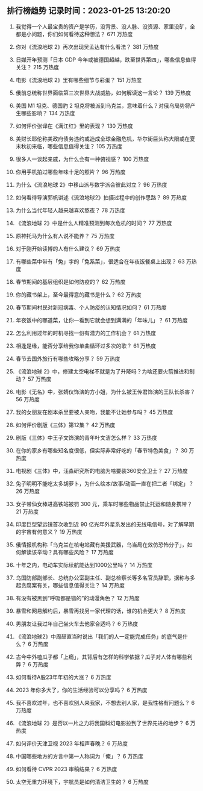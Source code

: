 
## 排行榜趋势 记录时间：2023-01-25 13:20:20
  
  1. 我觉得一个人最宝贵的资产是学历，没背景、没人脉、没资源、家里没矿，全都是小问题，你们如何看待这种想法？ 671 万热度
    
  2. 你对《流浪地球 2》再次出现吴孟达有什么看法？ 381 万热度
    
  3. 日媒开年预测「日本 GDP 今年或被德国超越，跌至世界第四」，哪些信息值得关注？ 215 万热度
    
  4. 电影《流浪地球 2》里有哪些细节与彩蛋？ 151 万热度
    
  5. 俄前总统称世界面临第三次世界大战威胁，如何解读这一言论？ 139 万热度
    
  6. 美国 M1 坦克、德国豹 2 坦克将被派到乌克兰，意味着什么？对俄乌局势将产生哪些影响？ 134 万热度
    
  7. 如何评价张译在《满江红》里的表现？ 130 万热度
    
  8. 美财长耶伦称美政府债务违约或造成全球金融危机，华尔街巨头称大限或在夏末秋初来临，哪些信息值得关注？ 105 万热度
    
  9. 很多人一谈起亲戚，为什么会有一种俯视感？ 100 万热度
    
  10. 你用手机拍过哪些年味十足的照片？ 96 万热度
    
  11. 为什么《流浪地球 2》中移山派与数字派会彼此对立？ 96 万热度
    
  12. 如何看待导演郭帆讲述《流浪地球2》拍摄过程中的创作思路？ 89 万热度
    
  13. 为什么当代年轻人越来越喜欢熬夜？ 78 万热度
    
  14. 《流浪地球 2》中是什么人精准预测到每次危机的时间？ 77 万热度
    
  15. 原神托马为什么有人说不能养？ 75 万热度
    
  16. 对于刚开始读博的人有什么建议？ 69 万热度
    
  17. 有哪些菜中带有「兔」字的「兔系菜」，很适合在年夜饭餐桌上出现？ 63 万热度
    
  18. 春节期间的基层组织是如何防疫的？ 62 万热度
    
  19. 你的藏书架上，至今最得意的藏书是什么？ 62 万热度
    
  20. 春节期间村民对新冠病毒、个人防疫的认知情况如何？ 61 万热度
    
  21. 年夜饭中的哪道菜，让你一看到它就会想到满满的「年味儿」？ 61 万热度
    
  22. 怎么利用过年的时机寻找一份有潜力的工作机会？ 61 万热度
    
  23. 相逢是缘，能否分享给我你单曲循环过多次的歌？ 61 万热度
    
  24. 春节去国外旅行有哪些攻略分享？ 59 万热度
    
  25. 《流浪地球 2》中，修建太空电梯不就是为了升降吗？为啥还要火箭推进和制动？ 57 万热度
    
  26. 电影《无名》中，张婧仪饰演的方小姐，为什么被王传君饰演的王队长杀害？ 56 万热度
    
  27. 我的女朋友在剧本杀里要被人亲吻，我能不让她参与吗？ 45 万热度
    
  28. 如何评价剧版《三体》第12集？ 42 万热度
    
  29. 剧版《三体》中王子文饰演的青年叶文洁怎么样？ 33 万热度
    
  30. 在你的家乡有哪些知名度很低，但实际非常好吃的「春节特色美食」？ 30 万热度
    
  31. 电视剧《三体》中，汪淼研究所的电脑为啥要装360安全卫士？ 27 万热度
    
  32. 兔子明明不能吃太多胡萝卜，为什么绘本/故事/动画一直在把二者「绑定」？ 26 万热度
    
  33. 女子带仙女棒进高铁站被罚 300 元，乘车时哪些物品禁止托运和随身携带？ 21 万热度
    
  34. 印度巨型望远镜首次收到近 90 亿光年外星系发出的无线电信号，对了解早期的宇宙有何意义？ 19 万热度
    
  35. 俄情报机构称「乌克兰在核电站藏有美援武器，乌当局在效仿恐怖分子」，如何解读该举动？具有哪些风险？ 17 万热度
    
  36. 十年之内，电动车实际续航能达到1000公里吗？ 14 万热度
    
  37. 乌国防部副部长、总统办公室副主任、副总检察长等多名官员辞职，据称与多起贪腐案有关，哪些信息值得关注？ 14 万热度
    
  38. 有没有被黑到“呼吸都是错的”的动漫角色？ 12 万热度
    
  39. 暴雪和网易解约后，暴雪再找另一家代理的话，谁的机会更大？ 8 万热度
    
  40. 男朋友让我过年自己坐火车去他家合适吗？ 6 万热度
    
  41. 《流浪地球2》中周喆直当时说出「我们的人一定能完成任务」的底气是什么？ 6 万热度
    
  42. 古今中外嗑瓜子都「上瘾」，其背后有怎样的科学依据？瓜子对人体有哪些利弊？ 6 万热度
    
  43. 如何看待A股23年年初的大涨？ 6 万热度
    
  44. 2023 年你多大了，你的生活经验可以分享吗？ 6 万热度
    
  45. 我不喜欢过年，也不喜欢别人来我家，不想去别人家，是我性格有问题么？ 6 万热度
    
  46. 《流浪地球 2》是否以一片之力将我国科幻电影拉到了世界先进的地步？ 6 万热度
    
  47. 如何评价天津卫视 2023 年相声春晚？ 6 万热度
    
  48. 中国哪些地方的方言中第一人称词为「俺」？ 6 万热度
    
  49. 如何看待 CVPR 2023 审稿结果？ 6 万热度
    
  50. 太空无重力环境下，宇航员是如何清洁卫生的？ 6 万热度
    
